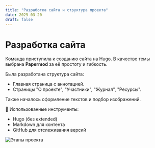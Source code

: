 ```yaml
---
title: "Разработка сайта и структура проекта"
date: 2025-03-20
draft: false
---
```


# Разработка сайта

Команда приступила к созданию сайта на Hugo. В качестве темы выбрана **Papermod** за её простоту и гибкость.

Была разработана структура сайта:
- Главная страница с аннотацией.
- Страницы "О проекте", "Участники", "Журнал", "Ресурсы".

Также началось оформление текстов и подбор изображений.

📌 Использованные инструменты:
- Hugo (без extended)
- Markdown для контента
- GitHub для отслеживания версий

![Этапы проекта](/images/papermod.png)
